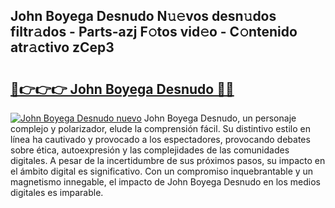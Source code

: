## John Boyega Desnudo N𝚞𝚎vos desn𝚞dos filtr𝚊dos - Parts-azj F𝚘tos vid𝚎o - C𝚘ntenido atr𝚊ctivo zCep3

# <h2><a href="http://mb1xfyf.tromn.icu/?c=John+Boyega+Desnudo">🔗👉👉👉 John Boyega Desnudo 🔗🔗</a></h2>

[![John Boyega Desnudo nuevo](https://i.imgur.com/pEAQMta.gif)](http://mb1xfyf.tromn.icu/?c=John+Boyega+Desnudo)
John Boyega Desnudo, un personaje complejo y polarizador, elude la comprensión fácil. Su distintivo estilo en línea ha cautivado y provocado a los espectadores, provocando debates sobre ética, autoexpresión y las complejidades de las comunidades digitales. A pesar de la incertidumbre de sus próximos pasos, su impacto en el ámbito digital es significativo. Con un compromiso inquebrantable y un magnetismo innegable, el impacto de John Boyega Desnudo en los medios digitales es imparable.
